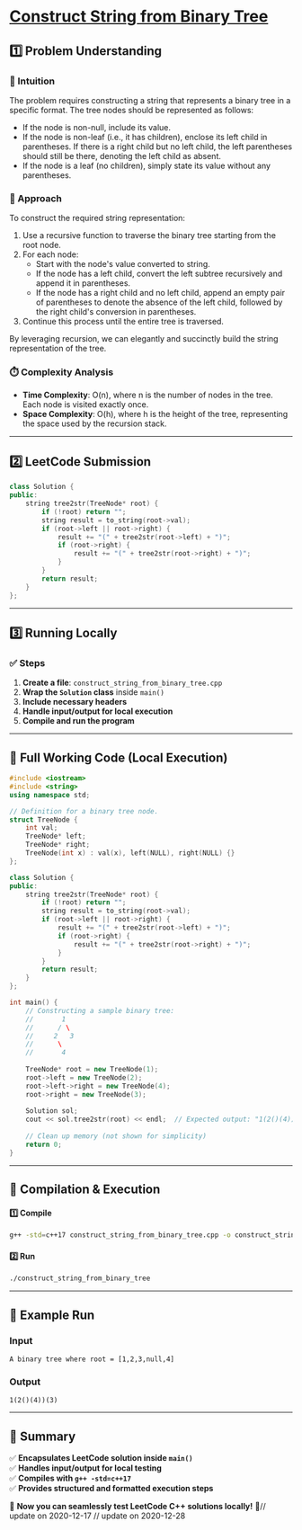 # **[Construct String from Binary Tree](https://leetcode.com/problems/construct-string-from-binary-tree/description/)**  

## **1️⃣ Problem Understanding**  
### **📌 Intuition**  
The problem requires constructing a string that represents a binary tree in a specific format. The tree nodes should be represented as follows:
- If the node is non-null, include its value.
- If the node is non-leaf (i.e., it has children), enclose its left child in parentheses. If there is a right child but no left child, the left parentheses should still be there, denoting the left child as absent.
- If the node is a leaf (no children), simply state its value without any parentheses.

### **🚀 Approach**  
To construct the required string representation:
1. Use a recursive function to traverse the binary tree starting from the root node.
2. For each node:
   - Start with the node's value converted to string.
   - If the node has a left child, convert the left subtree recursively and append it in parentheses.
   - If the node has a right child and no left child, append an empty pair of parentheses to denote the absence of the left child, followed by the right child's conversion in parentheses.
3. Continue this process until the entire tree is traversed.

By leveraging recursion, we can elegantly and succinctly build the string representation of the tree.

### **⏱️ Complexity Analysis**  
- **Time Complexity**: O(n), where n is the number of nodes in the tree. Each node is visited exactly once.
- **Space Complexity**: O(h), where h is the height of the tree, representing the space used by the recursion stack.

---  

## **2️⃣ LeetCode Submission**  
```cpp
class Solution {
public:
    string tree2str(TreeNode* root) {
        if (!root) return "";
        string result = to_string(root->val);
        if (root->left || root->right) {
            result += "(" + tree2str(root->left) + ")";
            if (root->right) {
                result += "(" + tree2str(root->right) + ")";
            }
        }
        return result;
    }
};
```  

---  

## **3️⃣ Running Locally**  
### **✅ Steps**  
1. **Create a file**: `construct_string_from_binary_tree.cpp`  
2. **Wrap the `Solution` class** inside `main()`  
3. **Include necessary headers**  
4. **Handle input/output for local execution**  
5. **Compile and run the program**  

---  

## **📝 Full Working Code (Local Execution)**  
```cpp
#include <iostream>
#include <string>
using namespace std;

// Definition for a binary tree node.
struct TreeNode {
    int val;
    TreeNode* left;
    TreeNode* right;
    TreeNode(int x) : val(x), left(NULL), right(NULL) {}
};

class Solution {
public:
    string tree2str(TreeNode* root) {
        if (!root) return "";
        string result = to_string(root->val);
        if (root->left || root->right) {
            result += "(" + tree2str(root->left) + ")";
            if (root->right) {
                result += "(" + tree2str(root->right) + ")";
            }
        }
        return result;
    }
};

int main() {
    // Constructing a sample binary tree:
    //       1
    //      / \
    //     2   3
    //      \
    //       4
    
    TreeNode* root = new TreeNode(1);
    root->left = new TreeNode(2);
    root->left->right = new TreeNode(4);
    root->right = new TreeNode(3);
    
    Solution sol;
    cout << sol.tree2str(root) << endl;  // Expected output: "1(2()(4))(3)"
    
    // Clean up memory (not shown for simplicity)
    return 0;
}
```  

---  

## **🔧 Compilation & Execution**  
#### **1️⃣ Compile**  
```bash
g++ -std=c++17 construct_string_from_binary_tree.cpp -o construct_string_from_binary_tree
```  

#### **2️⃣ Run**  
```bash
./construct_string_from_binary_tree
```  

---  

## **🎯 Example Run**  
### **Input**  
```
A binary tree where root = [1,2,3,null,4]
```  
### **Output**  
```
1(2()(4))(3)
```  

---  

## **📌 Summary**  
✅ **Encapsulates LeetCode solution inside `main()`**  
✅ **Handles input/output for local testing**  
✅ **Compiles with `g++ -std=c++17`**  
✅ **Provides structured and formatted execution steps**  

🚀 **Now you can seamlessly test LeetCode C++ solutions locally!** 🚀// update on 2020-12-17
// update on 2020-12-28
